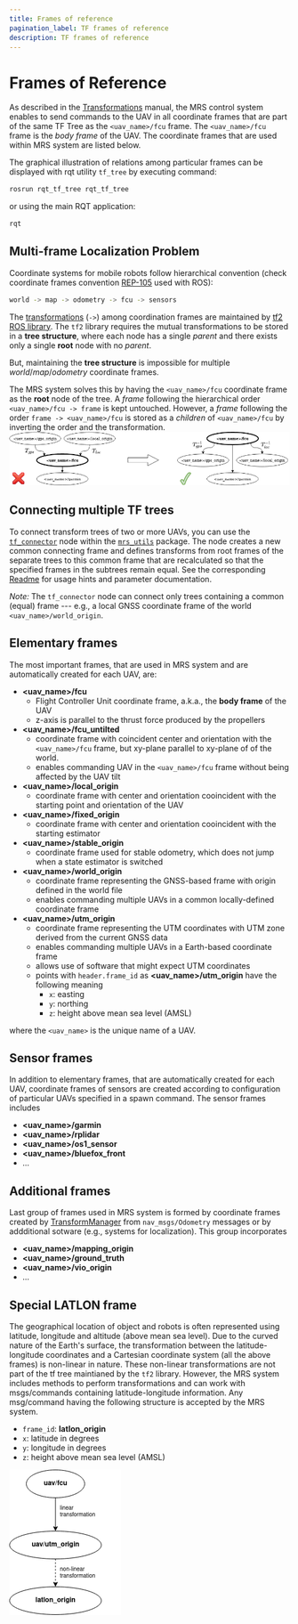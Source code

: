 ```yaml
---
title: Frames of reference
pagination_label: TF frames of reference
description: TF frames of reference
---
```


# Frames of Reference

As described in the [Transformations](./21-transformations.md) manual, the MRS control system enables to send commands to the UAV in all coordinate frames that are part of the same TF Tree as the `<uav_name>/fcu` frame.
The `<uav_name>/fcu` frame is the _body frame_ of the UAV.
The coordinate frames that are used within MRS system are listed below.

The graphical illustration of relations among particular frames can be displayed with rqt utility `tf_tree` by executing command:
```bash
rosrun rqt_tf_tree rqt_tf_tree
```
or using the main RQT application:
```bash
rqt
```

## Multi-frame Localization Problem

Coordinate systems for mobile robots follow hierarchical convention (check coordinate frames convention [REP-105](https://www.ros.org/reps/rep-0105.html) used with ROS):
```bash
world -> map -> odometry -> fcu -> sensors
```
The [transformations](/docs/api/transformations) (`->`) among coordination frames are maintained by [tf2 ROS library](http://wiki.ros.org/tf2).
The `tf2` library requires the mutual transformations to be stored in a **tree structure**, where each node has a single *parent* and there exists only a single **root** node with no *parent*.

But, maintaining the **tree structure** is impossible for multiple *world*/*map*/*odometry* coordinate frames.

The MRS system solves this by having the `<uav_name>/fcu` coordinate frame as the **root** node of the tree.
A *frame* following the hierarchical order `<uav_name>/fcu -> frame` is kept untouched.
However, a *frame* following the order `frame -> <uav_name>/fcu` is stored as a *children* of `<uav_name>/fcu` by inverting the order and the transformation.
![](fig/multi_frame_localization_problem.png)

## Connecting multiple TF trees

To connect transform trees of two or more UAVs, you can use the [`tf_connector`](https://github.com/ctu-mrs/mrs_utils/tree/master/mrs_tf_connector) node within the [`mrs_utils`](https://github.com/ctu-mrs/mrs_utils) package.
The node creates a new common connecting frame and defines transforms from root frames of the separate trees to this common frame that are recalculated so that the specified frames in the subtrees remain equal.
See the corresponding [Readme](https://github.com/ctu-mrs/mrs_utils/blob/master/mrs_tf_connector/README.md) for usage hints and parameter documentation.

*Note:* The `tf_connector` node can connect only trees containing a common (equal) frame --- e.g., a local GNSS coordinate frame of the world `<uav_name>/world_origin`.


## Elementary frames

The most important frames, that are used in MRS system and are automatically created for each UAV, are:

* **\<uav_name\>/fcu**
  * Flight Controller Unit coordinate frame, a.k.a., the **body frame** of the UAV
  * z-axis is parallel to the thrust force produced by the propellers
* **\<uav_name\>/fcu_untilted**
  * coordinate frame with coincident center and orientation with the `<uav_name>/fcu` frame, but xy-plane parallel to xy-plane of of the world.
  * enables commanding UAV in the `<uav_name>/fcu` frame without being affected by the UAV tilt
* **\<uav_name\>/local_origin**
  * coordinate frame with center and orientation cooincident with the starting point and orientation of the UAV
* **\<uav_name\>/fixed_origin**
  * coordinate frame with center and orientation cooincident with the starting estimator
* **\<uav_name\>/stable_origin**
  * coordinate frame used for stable odometry, which does not jump when a state estimator is switched
* **\<uav_name\>/world_origin**
  * coordinate frame representing the GNSS-based frame with origin defined in the world file
  * enables commanding multiple UAVs in a common locally-defined coordinate frame
* **\<uav_name\>/utm_origin**
  * coordinate frame representing the UTM coordinates with UTM zone derived from the current GNSS data
  * enables commanding multiple UAVs in a Earth-based coordinate frame
  * allows use of software that might expect UTM coordinates
  * points with `header.frame_id` as **\<uav_name\>/utm_origin** have the following meaning
    * `x`: easting
    * `y`: northing
    * `z`: height above mean sea level (AMSL)

where the `<uav_name>` is the unique name of a UAV.

## Sensor frames

In addition to elementary frames, that are automatically created for each UAV, coordinate frames of sensors are created according to configuration of particular UAVs specified in a spawn command.
The sensor frames includes

* **\<uav_name\>/garmin**
* **\<uav_name\>/rplidar**
* **\<uav_name\>/os1_sensor**
* **\<uav_name\>/bluefox_front**
* ...

## Additional frames

Last group of frames used in MRS system is formed by coordinate frames created by [TransformManager](https://github.com/ctu-mrs/mrs_uav_managers#TransformManager) from `nav_msgs/Odometry` messages or by addditional sotware (e.g., systems for localization).
This group incorporates

* **\<uav_name\>/mapping_origin**
* **\<uav_name\>/ground_truth**
* **\<uav_name\>/vio_origin**
* ...

## Special LATLON frame

The geographical location of object and robots is often represented using latitude, longitude and altitude (above mean sea level). Due to the curved nature of the Earth's surface, the transformation between the latitude-longitude coordinates and a Cartesian coordinate system (all the above frames) is non-linear in nature. These non-linear transformations are not part of the tf tree maintianed by the `tf2` library. However, the MRS system includes methods to perform transformations and can work with msgs/commands containing latitude-longitude information. Any msg/command having the following structure is accepted by the MRS system.
* `frame_id`: **latlon_origin**
* `x`: latitude in degrees
* `y`: longitude in degrees
* `z`: height above mean sea level (AMSL)

![](fig/latlon_frame.png)
